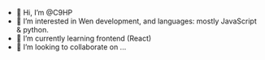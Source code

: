 - 👋 Hi, I’m @C9HP
- 👀 I’m interested in Wen development, and languages: mostly JavaScript & python.
- 🌱 I’m currently learning frontend (React)
- 💞️ I’m looking to collaborate on ...
<!-- - 📫 This is my email: c9hp00@gmail.com 
- 😄 Pronouns: ...
- ⚡ Fun fact: ... -->

<!---
C9HP/C9HP is a ✨ special ✨ repository because its `README.md` (this file) appears on your GitHub profile.
You can click the Preview link to take a look at your changes.
--->
